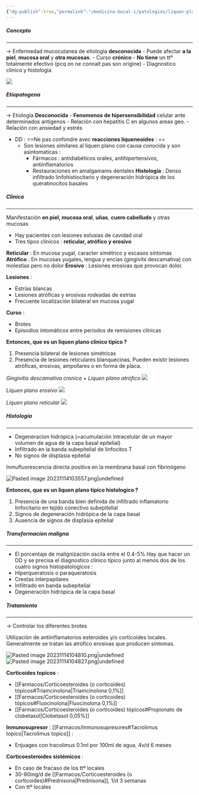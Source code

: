 ```yaml
---
{"dg-publish":true,"permalink":"/medicina-bucal-i/patologias/liquen-plano/","tags":["LesionesBlancas"]}
---
```



##### Concepto
---
 → Enfermedad mucocutanea de etiologia **desconocida**
	- Puede afectar **a la piel**, **mucosa oral** y **otra mucosas**.
	- Curso **crónico** 
	- **No tiene** un ttº totalmente efectivo (pcq on ne connaìt pas son origine)
	- Diagnostico clinico y histologia

![](https://www.uv.es/medicina-oral/Docencia/atlas/liquen/2002.jpg)


##### Etiopatogena 
---

-> Etiología **Desconocida**
	- **Fenomenos de hipersensibilidad** celular ante determinados antigenos
	- Relación con hepatitis C en algunos areas geo.
	- Relación con ansiedad y estrés

- DD : ==Ne pas confondre avec **reacciones liqueneoides** : ==
	- Son lesiones similares al liquen plano con causa conocida y son asintomaticas  : 
		- Fármacos : antidiabéticos orales, antihipertensivos, antiinflamatorios
		- Restauraciones en amalgamams dentales
		**Histología** : Denso infiltrado linfohistiocitario y degeneración hidrópica de los queratinocitos basales




##### Clinica
---

Manifestación **en piel, mucosa oral**, **uñas**, **cuero cabelludo** y otras mucosas
- Hay pacientes con lesiones exlusias de cavidad oral
- Tres tipos clínicos : **reticular, atrófico y erosivo**

**Reticular** : En mucosa yugal, caracter simétrico y escasos síntomas
**Atrófico** : En mucosas yugales, lengua y encias (gingivits descamativa) con molestias pero no dolor
**Erosivo** : Lesiones erosivas que provocan dolor.


**Lesiones** : 
- Estrías blancas
- Lesiones atróficas y erosivas rodeadas de estrías
- Frecuente localización bilateral en mucosa yugal

**Curso** : 
- Brotes
- Episodios intomáticos entre periodos de remisiones clínicas


**Entonces, que es un liquen plano clinico tipíco ?**
1. Presencia bilateral de lesiones simétricas
2. Presencia de lesiones reticulares blanquecinas. Pueden existir lesiones atróficas, erosivas, ampollares o en forma de placa.

*Gingivitis descamativa cronica + Liquen plano atrófico*
![](https://www.uv.es/medicina-oral/Docencia/atlas/liquen/20078.jpg)


*Liquen plano erosivo*
![](https://www.uv.es/medicina-oral/Docencia/atlas/liquen/20096.jpg)


*Liquen plano reticular*
![](https://www.uv.es/medicina-oral/Docencia/atlas/liquen/20015.jpg)

##### Histología
---


- Degeneracíon hidrópica (=acumulación intracelular de un mayor volumen de agua de la capa basal epitelial)
- Infiltrado en la banda subepitelial de linfocitos T 
- No signos de displasia epitelial

Inmufluorescencia directa positiva en la membrana basal con fibrinógeno

![Pasted image 20231114103557.png|undefined](/img/user/Medicina%20Bucal%20I/Medias/Pasted%20image%2020231114103557.png)


**Entonces, que es un liquen plano tipíco histologico ?**
1. Presencia de una banda bien definida de infiltrado inflamatorio linfocitario en tejido conectivo subepitelial
2. Signos de degeneración hidrópica de la capa basal
3. Ausencia de signos de displasia epitelial


##### Transformacíon maligna
---

- El porcentaje de malignización oscila entre el 0.4-5%
Hay que hacer un DD y se precisa el diagnostico clinico tipico junto al menos dos de los cuatro signos histopatologicos : 
- Hiperqueratosis o paraqueratosis
- Crestas interpapilares 
- Infiltrado en banda subepitelial
- Degeneración hidrópica de la capa basal


##### Tratamiento
---

-> Controlar los diferentes brotes 

Utilizaciòn de antiinflamatorios esteroides y/o corticoides locales.
Generalmente se tratan las atrófico erosivas que producen síntomas.

![Pasted image 20231114104810.png|undefined](/img/user/Medicina%20Bucal%20I/Medias/Pasted%20image%2020231114104810.png)
![Pasted image 20231114104827.png|undefined](/img/user/Medicina%20Bucal%20I/Medias/Pasted%20image%2020231114104827.png)

**Corticoides topicos** : 
- [[Farmacos/Corticoesteroides (o corticoides) tópicos#Triamcinolona\|Triamcinolona 0,1%]]
- [[Farmacos/Corticoesteroides (o corticoides) tópicos#Fluocinolona\|Fluocinolona 0,1%]]
- [[Farmacos/Corticoesteroides (o corticoides) tópicos#Propionato de clobetasol\|Clobetasol 0,05%]]

**Inmunosupresor** : 
[[Farmacos/Inmunosupresores#Tacrolimus topico\|Tacrolimus topico]] : 
- Enjuages con tracolimus 0.1ml por 100ml de agua, 4v/d 6 meses

**Corticoesteroides sistémicos** :
- En caso de fracaso de los ttº locales
- 30-80mg/d de [[Farmacos/Corticoesteroides (o corticoides)#Prednisona\|Prednisona]], 1/d 3 semanas
- Con ttº locales